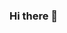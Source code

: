 ### Hi there 👋

<!--
**treasure4lyf/treasure4lyf** is a ✨ _special_ ✨ repository because its `README.md` (this file) appears on your GitHub profile.

Here are some ideas to get you started:

- 🔭 I’m currently working on git & github
- 🌱 I’m currently learning software development
- 👯 I’m looking to collaborate on javascript
- 🤔 I’m looking for help with coding
- 💬 Ask me about anything
- 📫 How to reach me: whatsapp +2347060846357 
- 😄 Pronouns:she
- ⚡ Fun fact: ...
-->
